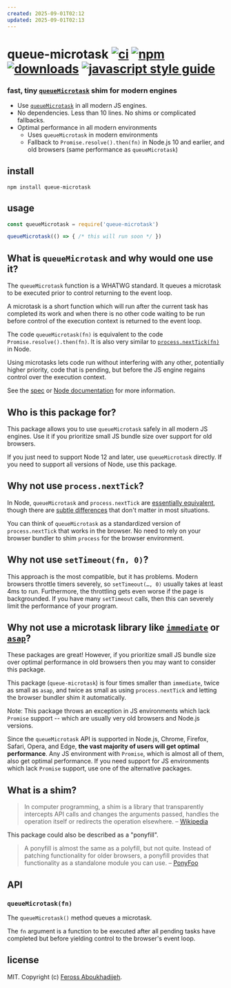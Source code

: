 ```yaml
---
created: 2025-09-01T02:12
updated: 2025-09-01T02:13
---
```

# queue-microtask [![ci][ci-image]][ci-url] [![npm][npm-image]][npm-url] [![downloads][downloads-image]][downloads-url] [![javascript style guide][standard-image]][standard-url]

[ci-image]: https://img.shields.io/github/workflow/status/feross/queue-microtask/ci/master
[ci-url]: https://github.com/feross/queue-microtask/actions
[npm-image]: https://img.shields.io/npm/v/queue-microtask.svg
[npm-url]: https://npmjs.org/package/queue-microtask
[downloads-image]: https://img.shields.io/npm/dm/queue-microtask.svg
[downloads-url]: https://npmjs.org/package/queue-microtask
[standard-image]: https://img.shields.io/badge/code_style-standard-brightgreen.svg
[standard-url]: https://standardjs.com

### fast, tiny [`queueMicrotask`](https://developer.mozilla.org/en-US/docs/Web/API/WindowOrWorkerGlobalScope/queueMicrotask) shim for modern engines

- Use [`queueMicrotask`](https://developer.mozilla.org/en-US/docs/Web/API/WindowOrWorkerGlobalScope/queueMicrotask) in all modern JS engines.
- No dependencies. Less than 10 lines. No shims or complicated fallbacks.
- Optimal performance in all modern environments
  - Uses `queueMicrotask` in modern environments
  - Fallback to `Promise.resolve().then(fn)` in Node.js 10 and earlier, and old browsers (same performance as `queueMicrotask`)

## install

```
npm install queue-microtask
```

## usage

```js
const queueMicrotask = require('queue-microtask')

queueMicrotask(() => { /* this will run soon */ })
```

## What is `queueMicrotask` and why would one use it?

The `queueMicrotask` function is a WHATWG standard. It queues a microtask to be executed prior to control returning to the event loop.

A microtask is a short function which will run after the current task has completed its work and when there is no other code waiting to be run before control of the execution context is returned to the event loop.

The code `queueMicrotask(fn)` is equivalent to the code `Promise.resolve().then(fn)`. It is also very similar to [`process.nextTick(fn)`](https://nodejs.org/api/process.html#process_process_nexttick_callback_args) in Node.

Using microtasks lets code run without interfering with any other, potentially higher priority, code that is pending, but before the JS engine regains control over the execution context.

See the [spec](https://html.spec.whatwg.org/multipage/timers-and-user-prompts.html#microtask-queuing) or [Node documentation](https://nodejs.org/api/globals.html#globals_queuemicrotask_callback) for more information.

## Who is this package for?

This package allows you to use `queueMicrotask` safely in all modern JS engines. Use it if you prioritize small JS bundle size over support for old browsers.

If you just need to support Node 12 and later, use `queueMicrotask` directly. If you need to support all versions of Node, use this package.

## Why not use `process.nextTick`?

In Node, `queueMicrotask` and `process.nextTick` are [essentially equivalent](https://nodejs.org/api/globals.html#globals_queuemicrotask_callback), though there are [subtle differences](https://github.com/YuzuJS/setImmediate#macrotasks-and-microtasks) that don't matter in most situations.

You can think of `queueMicrotask` as a standardized version of `process.nextTick` that works in the browser. No need to rely on your browser bundler to shim `process` for the browser environment.

## Why not use `setTimeout(fn, 0)`?

This approach is the most compatible, but it has problems. Modern browsers throttle timers severely, so `setTimeout(…, 0)` usually takes at least 4ms to run. Furthermore, the throttling gets even worse if the page is backgrounded. If you have many `setTimeout` calls, then this can severely limit the performance of your program.

## Why not use a microtask library like [`immediate`](https://www.npmjs.com/package/immediate) or [`asap`](https://www.npmjs.com/package/asap)?

These packages are great! However, if you prioritize small JS bundle size over optimal performance in old browsers then you may want to consider this package.

This package (`queue-microtask`) is four times smaller than `immediate`, twice as small as `asap`, and twice as small as using `process.nextTick` and letting the browser bundler shim it automatically.

Note: This package throws an exception in JS environments which lack `Promise` support -- which are usually very old browsers and Node.js versions.

Since the `queueMicrotask` API is supported in Node.js, Chrome, Firefox, Safari, Opera, and Edge, **the vast majority of users will get optimal performance**. Any JS environment with `Promise`, which is almost all of them, also get optimal performance. If you need support for JS environments which lack `Promise` support, use one of the alternative packages.

## What is a shim?

> In computer programming, a shim is a library that transparently intercepts API calls and changes the arguments passed, handles the operation itself or redirects the operation elsewhere. – [Wikipedia](https://en.wikipedia.org/wiki/Shim_(computing))

This package could also be described as a "ponyfill".

> A ponyfill is almost the same as a polyfill, but not quite. Instead of patching functionality for older browsers, a ponyfill provides that functionality as a standalone module you can use. – [PonyFoo](https://ponyfoo.com/articles/polyfills-or-ponyfills)

## API

### `queueMicrotask(fn)`

The `queueMicrotask()` method queues a microtask.

The `fn` argument is a function to be executed after all pending tasks have completed but before yielding control to the browser's event loop.

## license

MIT. Copyright (c) [Feross Aboukhadijeh](https://feross.org).

